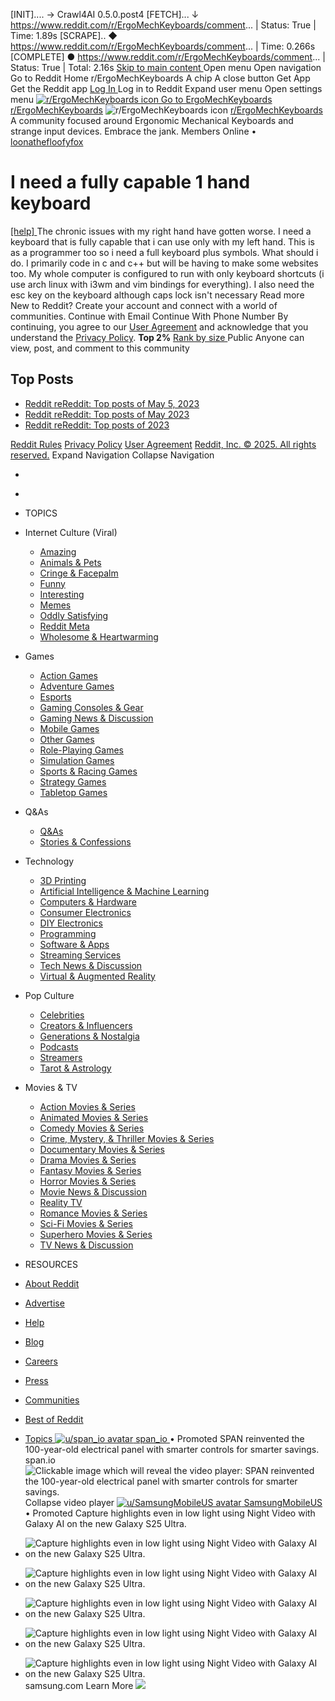 [INIT].... → Crawl4AI 0.5.0.post4
[FETCH]... ↓ https://www.reddit.com/r/ErgoMechKeyboards/comment... | Status: True | Time: 1.89s
[SCRAPE].. ◆ https://www.reddit.com/r/ErgoMechKeyboards/comment... | Time: 0.266s
[COMPLETE] ● https://www.reddit.com/r/ErgoMechKeyboards/comment... | Status: True | Total: 2.16s
[ Skip to main content ](https://www.reddit.com/r/ErgoMechKeyboards/comments/138jtq6/i_need_a_fully_capable_1_hand_keyboard/#main-content)
Open menu Open navigation [ ](https://www.reddit.com/)Go to Reddit Home
r/ErgoMechKeyboards  A chip A close button
Get App Get the Reddit app  [ Log In ](https://www.reddit.com/login/)Log in to Reddit
Expand user menu Open settings menu
[ ![r/ErgoMechKeyboards icon](https://styles.redditmedia.com/t5_245wvw/styles/communityIcon_0cstnxf6fkk31.png) Go to ErgoMechKeyboards  ](https://www.reddit.com/r/ErgoMechKeyboards/)
[r/ErgoMechKeyboards](https://www.reddit.com/r/ErgoMechKeyboards/)
![r/ErgoMechKeyboards icon](https://styles.redditmedia.com/t5_245wvw/styles/communityIcon_0cstnxf6fkk31.png) [r/ErgoMechKeyboards](https://www.reddit.com/r/ErgoMechKeyboards/)
A community focused around Ergonomic Mechanical Keyboards and strange input devices. Embrace the jank. 
Members Online
•
[loonathefloofyfox](https://www.reddit.com/user/loonathefloofyfox/)
#  I need a fully capable 1 hand keyboard 
[ [help]  ](https://www.reddit.com/r/ErgoMechKeyboards/?f=flair_name%3A%22%5Bhelp%5D%22)
The chronic issues with my right hand have gotten worse. I need a keyboard that is fully capable that i can use only with my left hand. This is as a programmer too so i need a full keyboard plus symbols. What should i do. I primarily code in c and c++ but will be having to make some websites too. My whole computer is configured to run with only keyboard shortcuts (i use arch linux with i3wm and vim bindings for everything). I also need the esc key on the keyboard although caps lock isn't necessary 
Read more 
New to Reddit? 
Create your account and connect with a world of communities. 
Continue with Email 
Continue With Phone Number 
By continuing, you agree to our [User Agreement](https://www.redditinc.com/policies/user-agreement) and acknowledge that you understand the [Privacy Policy](https://www.redditinc.com/policies/privacy-policy). 
**Top 2%** [ Rank by size ](https://www.reddit.com/best/communities/27/#t5_245wvw/)
Public 
Anyone can view, post, and comment to this community
##  Top Posts 
  * [ Reddit  ](https://www.reddit.com/posts/2023/may-5-1/)
[reReddit: Top posts of May 5, 2023 ](https://www.reddit.com/posts/2023/may-5-1/)
  * [ Reddit  ](https://www.reddit.com/posts/2023/may/)
[reReddit: Top posts of May 2023 ](https://www.reddit.com/posts/2023/may/)
  * [ Reddit  ](https://www.reddit.com/posts/2023/)
[reReddit: Top posts of 2023 ](https://www.reddit.com/posts/2023/)


[Reddit Rules](https://www.redditinc.com/policies/content-policy) [Privacy Policy](https://www.reddit.com/policies/privacy-policy) [User Agreement](https://www.redditinc.com/policies/user-agreement) [Reddit, Inc. © 2025. All rights reserved.](https://redditinc.com)
Expand Navigation Collapse Navigation
* &nbsp;
* &nbsp;
* TOPICS
* Internet Culture (Viral)
  * [ Amazing ](https://reddit.com/t/amazing/)
  * [ Animals & Pets ](https://reddit.com/t/animals_and_pets/)
  * [ Cringe & Facepalm ](https://reddit.com/t/cringe_and_facepalm/)
  * [ Funny ](https://reddit.com/t/funny/)
  * [ Interesting ](https://reddit.com/t/interesting/)
  * [ Memes ](https://reddit.com/t/memes/)
  * [ Oddly Satisfying ](https://reddit.com/t/oddly_satisfying/)
  * [ Reddit Meta ](https://reddit.com/t/reddit_meta/)
  * [ Wholesome & Heartwarming ](https://reddit.com/t/wholesome_and_heartwarming/)


* Games
  * [ Action Games ](https://reddit.com/t/action_games/)
  * [ Adventure Games ](https://reddit.com/t/adventure_games/)
  * [ Esports ](https://reddit.com/t/esports/)
  * [ Gaming Consoles & Gear ](https://reddit.com/t/gaming_consoles_and_gear/)
  * [ Gaming News & Discussion ](https://reddit.com/t/gaming_news_and_discussion/)
  * [ Mobile Games ](https://reddit.com/t/mobile_games/)
  * [ Other Games ](https://reddit.com/t/other_games/)
  * [ Role-Playing Games ](https://reddit.com/t/role_playing_games/)
  * [ Simulation Games ](https://reddit.com/t/simulation_games/)
  * [ Sports & Racing Games ](https://reddit.com/t/sports_and_racing_games/)
  * [ Strategy Games ](https://reddit.com/t/strategy_games/)
  * [ Tabletop Games ](https://reddit.com/t/tabletop_games/)


* Q&As
  * [ Q&As ](https://reddit.com/t/q_and_as/)
  * [ Stories & Confessions ](https://reddit.com/t/stories_and_confessions/)


* Technology
  * [ 3D Printing ](https://reddit.com/t/3d_printing/)
  * [ Artificial Intelligence & Machine Learning ](https://reddit.com/t/artificial_intelligence_and_machine_learning/)
  * [ Computers & Hardware ](https://reddit.com/t/computers_and_hardware/)
  * [ Consumer Electronics ](https://reddit.com/t/consumer_electronics/)
  * [ DIY Electronics ](https://reddit.com/t/diy_electronics/)
  * [ Programming ](https://reddit.com/t/programming/)
  * [ Software & Apps ](https://reddit.com/t/software_and_apps/)
  * [ Streaming Services ](https://reddit.com/t/streaming_services/)
  * [ Tech News & Discussion ](https://reddit.com/t/tech_news_and_discussion/)
  * [ Virtual & Augmented Reality ](https://reddit.com/t/virtual_and_augmented_reality/)


* Pop Culture
  * [ Celebrities ](https://reddit.com/t/celebrities/)
  * [ Creators & Influencers ](https://reddit.com/t/creators_and_influencers/)
  * [ Generations & Nostalgia ](https://reddit.com/t/generations_and_nostalgia/)
  * [ Podcasts ](https://reddit.com/t/podcasts/)
  * [ Streamers ](https://reddit.com/t/streamers/)
  * [ Tarot & Astrology ](https://reddit.com/t/tarot_and_astrology/)


* Movies & TV
  * [ Action Movies & Series ](https://reddit.com/t/action_movies_and_series/)
  * [ Animated Movies & Series ](https://reddit.com/t/animated_movies_and_series/)
  * [ Comedy Movies & Series ](https://reddit.com/t/comedy_movies_and_series/)
  * [ Crime, Mystery, & Thriller Movies & Series ](https://reddit.com/t/crime_mystery_and_thriller_movies_and_series/)
  * [ Documentary Movies & Series ](https://reddit.com/t/documentary_movies_and_series/)
  * [ Drama Movies & Series ](https://reddit.com/t/drama_movies_and_series/)
  * [ Fantasy Movies & Series ](https://reddit.com/t/fantasy_movies_and_series/)
  * [ Horror Movies & Series ](https://reddit.com/t/horror_movies_and_series/)
  * [ Movie News & Discussion ](https://reddit.com/t/movie_news_and_discussion/)
  * [ Reality TV ](https://reddit.com/t/reality_tv/)
  * [ Romance Movies & Series ](https://reddit.com/t/romance_movies_and_series/)
  * [ Sci-Fi Movies & Series ](https://reddit.com/t/scifi_movies_and_series/)
  * [ Superhero Movies & Series ](https://reddit.com/t/superhero_movies_and_series/)
  * [ TV News & Discussion ](https://reddit.com/t/tv_news_and_discussion/)


* RESOURCES
* [ About Reddit ](https://www.redditinc.com)
* [ Advertise ](https://ads.reddit.com/register?utm_source=web3x_consumer&utm_name=left_nav_cta&utm_content=default)
* [ Help ](https://support.reddithelp.com/hc?utm_source=reddit&utm_medium=footer&utm_campaign=evergreen)
* [ Blog ](https://redditblog.com/)
* [ Careers ](https://www.redditinc.com/careers)
* [ Press ](https://www.redditinc.com/press)
* [ Communities ](https://www.reddit.com/best/communities/1/)
* [ Best of Reddit ](https://www.reddit.com/posts/2025/global/)
* [ Topics ](https://www.reddit.com/topics/a-1/)
[ ![u/span_io avatar](https://styles.redditmedia.com/t5_6nql8n/styles/profileIcon_pywvvzgsxz991.png?width=48&height=48&frame=1&auto=webp&crop=48:48,smart&s=e480a86aa8a94de7dbfd1497b794ee720b4670ce) span_io ](https://www.reddit.com/user/span_io/) • Promoted
SPAN reinvented the 100-year-old electrical panel with smarter controls for smarter savings.
span.io 
![Clickable image which will reveal the video player: SPAN reinvented the 100-year-old electrical panel with smarter controls for smarter savings.](https://external-preview.redd.it/-zdl0ARNyp7b5lwLyUdeVS1yt0cp65sRxI8Qa0uZto8.png?format=pjpg&auto=webp&s=7d2e134086ce3252801d219a83385a16bfdd9cb3)
Collapse video player 
[ ![u/SamsungMobileUS avatar](https://styles.redditmedia.com/t5_3lqt6d/styles/profileIcon_yofrs45vwneb1.jpg?width=48&height=48&frame=1&auto=webp&crop=48:48,smart&s=84bdaf302d1a9fd3537b0928859426afa14ff8c8) SamsungMobileUS ](https://www.reddit.com/user/SamsungMobileUS/) • Promoted
Capture highlights even in low light using Night Video with Galaxy AI on the new Galaxy S25 Ultra.
* ![Capture highlights even in low light using Night Video with Galaxy AI on the new Galaxy S25 Ultra.](https://preview.redd.it/gjeulvvrawme1.jpg?width=640&crop=smart&auto=webp&s=ed3b2334bc88f70242994a533354731e7b58e075)
* ![Capture highlights even in low light using Night Video with Galaxy AI on the new Galaxy S25 Ultra.](https://preview.redd.it/4n85syvrawme1.jpg?width=640&crop=smart&auto=webp&s=4948f96adad1d7e51a66ec74b5c416e1fb4041f4)
* ![Capture highlights even in low light using Night Video with Galaxy AI on the new Galaxy S25 Ultra.](https://preview.redd.it/pj6dc1wrawme1.jpg?width=640&crop=smart&auto=webp&s=67ef6e6f086cfb1d873088e1175fd032a4451ea6)
* ![Capture highlights even in low light using Night Video with Galaxy AI on the new Galaxy S25 Ultra.](https://preview.redd.it/am97f4wrawme1.jpg?width=640&crop=smart&auto=webp&s=ddeca7fb82dbd6b6348f2e2bd9cbc70301146659)
* ![Capture highlights even in low light using Night Video with Galaxy AI on the new Galaxy S25 Ultra.](https://preview.redd.it/2vy5ocwrawme1.jpg?width=640&crop=smart&auto=webp&s=94379963a03a6ee316ca25aac2bd1e2efe14f8d6)
samsung.com 
Learn More
![](https://id.rlcdn.com/472486.gif)

